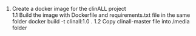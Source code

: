 1. Create a docker image for the clinALL project <br>
1.1 Build the image with Dockerfile and requirements.txt file in the same folder
   docker build -t clinall:1.0 .
1.2 Copy clinall-master file into /media folder 
